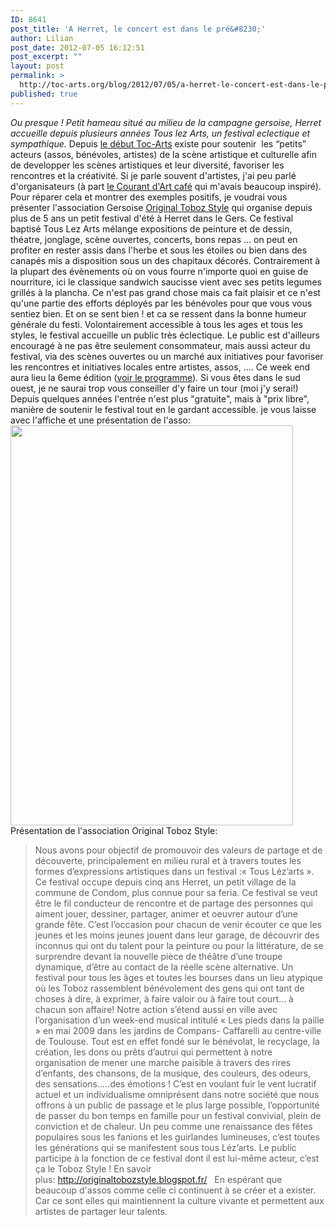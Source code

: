 ```yaml
---
ID: 8641
post_title: 'A Herret, le concert est dans le pré&#8230;'
author: Lilian
post_date: 2012-07-05 16:12:51
post_excerpt: ""
layout: post
permalink: >
  http://toc-arts.org/blog/2012/07/05/a-herret-le-concert-est-dans-le-pre/
published: true
---
```

*Ou presque ! Petit hameau situé au milieu de la campagne gersoise, Herret accueille depuis plusieurs années Tous lez Arts, un festival eclectique et sympathique.* Depuis [le début Toc-Arts][1] existe pour soutenir  les “petits” acteurs (assos, bénévoles, artistes) de la scène artistique et culturelle afin de developper les scènes artistiques et leur diversité, favoriser les rencontres et la créativité. Si je parle souvent d'artistes, j'ai peu parlé d'organisateurs (à part [le Courant d'Art café][2] qui m'avais beaucoup inspiré). Pour réparer cela et montrer des exemples positifs, je voudrai vous présenter l'association Gersoise [Original Toboz Style][3] qui organise depuis plus de 5 ans un petit festival d'été à Herret dans le Gers. Ce festival baptisé Tous Lez Arts mélange expositions de peinture et de dessin, théatre, jonglage, scène ouvertes, concerts, bons repas ... on peut en profiter en rester assis dans l'herbe et sous les étoiles ou bien dans des canapés mis a disposition sous un des chapitaux décorés. Contrairement à la plupart des évènements où on vous fourre n'importe quoi en guise de nourriture, ici le classique sandwich saucisse vient avec ses petits legumes grillés à la plancha. Ce n'est pas grand chose mais ca fait plaisir et ce n'est qu'une partie des efforts déployés par les bénévoles pour que vous vous sentiez bien. Et on se sent bien ! et ca se ressent dans la bonne humeur générale du festi. Volontairement accessible à tous les ages et tous les styles, le festival accueille un public très éclectique. Le public est d'ailleurs encouragé à ne pas être seulement consommateur, mais aussi acteur du festival, via des scènes ouvertes ou un marché aux initiatives pour favoriser les rencontres et initiatives locales entre artistes, assos, .... Ce week end aura lieu la 6eme édition ([voir le programme][4]). Si vous êtes dans le sud ouest, je ne saurai trop vous conseiller d'y faire un tour (moi j'y serai!) Depuis quelques années l'entrée n'est plus "gratuite", mais à "prix libre", manière de soutenir le festival tout en le gardant accessible. je vous laisse avec l'affiche et une présentation de l'asso: [<img class="aligncenter size-full wp-image-8642" title="festival-tous-lez-arts-gers" src="http://toc-arts.org/blog/wp-content/uploads/2012/07/festival-tous-lez-arts-gers.jpeg" alt="" width="452" height="640" />][5] Présentation de l'association Original Toboz Style: 
> Nous avons pour objectif de promouvoir des valeurs de partage et de découverte, principalement en milieu rural et à travers toutes les formes d’expressions artistiques dans un festival :« Tous Léz’arts ». Ce festival occupe depuis cinq ans Herret, un petit village de la commune de Condom, plus connue pour sa feria. Ce festival se veut être le fil conducteur de rencontre et de partage des personnes qui aiment jouer, dessiner, partager, animer et oeuvrer autour d’une grande fête. C’est l’occasion pour chacun de venir écouter ce que les jeunes et les moins jeunes jouent dans leur garage, de découvrir des inconnus qui ont du talent pour la peinture ou pour la littérature, de se surprendre devant la nouvelle pièce de théâtre d’une troupe dynamique, d’être au contact de la réelle scène alternative. Un festival pour tous les âges et toutes les bourses dans un lieu atypique où les Toboz rassemblent bénévolement des gens qui ont tant de choses à dire, à exprimer, à faire valoir ou à faire tout court... à chacun son affaire! Notre action s’étend aussi en ville avec l’organisation d’un week-end musical intitulé « Les pieds dans la paille » en mai 2009 dans les jardins de Compans- Caffarelli au centre-ville de Toulouse. Tout est en effet fondé sur le bénévolat, le recyclage, la création, les dons ou prêts d’autrui qui permettent à notre organisation de mener une marche paisible à travers des rires d’enfants, des chansons, de la musique, des couleurs, des odeurs, des sensations.....des émotions ! C’est en voulant fuir le vent lucratif actuel et un individualisme omniprésent dans notre société que nous offrons à un public de passage et le plus large possible, l’opportunité de passer du bon temps en famille pour un festival convivial, plein de conviction et de chaleur. Un peu comme une renaissance des fêtes populaires sous les fanions et les guirlandes lumineuses, c’est toutes les générations qui se manifestent sous tous Léz’arts. Le public participe à la fonction de ce festival dont il est lui-même acteur, c’est ça le Toboz Style ! En savoir plus: <http://originaltobozstyle.blogspot.fr/>   En espérant que beaucoup d'assos comme celle ci continuent à se créer et a exister. Car ce sont elles qui maintiennent la culture vivante et permettent aux artistes de partager leur talents.

 [1]: http://toc-arts.org/blog/2008/03/02/artistes-20-assos-public-la-culture-cest-vous/
 [2]: http://toc-arts.org/blog/2009/06/19/une-bien-belle-histoire-rip-courant-dart-cafe/
 [3]: http://originaltobozstyle.blogspot.fr/
 [4]: http://originaltobozstyle.blogspot.fr/p/au-programme.html
 [5]: http://toc-arts.org/blog/wp-content/uploads/2012/07/festival-tous-lez-arts-gers.jpeg